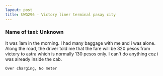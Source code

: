 ```yaml
---
layout: post
title: UWG296 - Victory liner terminal pasay city
---
```


### Name of taxi: Unknown

It was 1am in the morning. I had many baggage with me and i was alone. Along the road, the driver told me that the fare will be 320 pesos from victory to astra which is normally 130 pesos only. I can't do anything coz i was already inside the cab. 

```Over charging, No meter```
